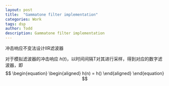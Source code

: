 ```yaml
---
layout: post
title:  "Gammatone filter implementation"
categories: Work
tags: dsp
author: Todd
description: Gammatone filter implementation
---
```


冲击响应不变法设计IIR滤波器

对于模拟滤波器的冲击响应 $h(t)$，以时间间隔T对其进行采样，得到对应的数字滤波器，即
$$
\begin{equation}
\begin{aligned}
h(n) = h()
\end{aligned}
\end{equation}
$$
